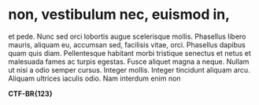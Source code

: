 # non, vestibulum nec, euismod in,

et pede. Nunc sed orci lobortis augue scelerisque mollis. Phasellus libero mauris, aliquam eu, accumsan sed, facilisis vitae, orci. Phasellus dapibus quam quis diam. Pellentesque habitant morbi tristique senectus et netus et malesuada fames ac turpis egestas. Fusce aliquet magna a neque. Nullam ut nisi a odio semper cursus. Integer mollis. Integer tincidunt aliquam arcu. Aliquam ultrices iaculis odio. Nam interdum enim non

**CTF-BR{123}**

